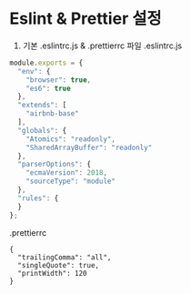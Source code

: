 # Eslint & Prettier 설정

1. 기본 .eslintrc.js & .prettierrc 파일 
.eslintrc.js
```javascript
module.exports = {
  "env": {
    "browser": true,
    "es6": true
  },
  "extends": [
    "airbnb-base"
  ],
  "globals": {
    "Atomics": "readonly",
    "SharedArrayBuffer": "readonly"
  },
  "parserOptions": {
    "ecmaVersion": 2018,
    "sourceType": "module"
  },
  "rules": {
  }
};
```
.prettierrc
```
{
  "trailingComma": "all",
  "singleQuote": true,
  "printWidth": 120
}
```